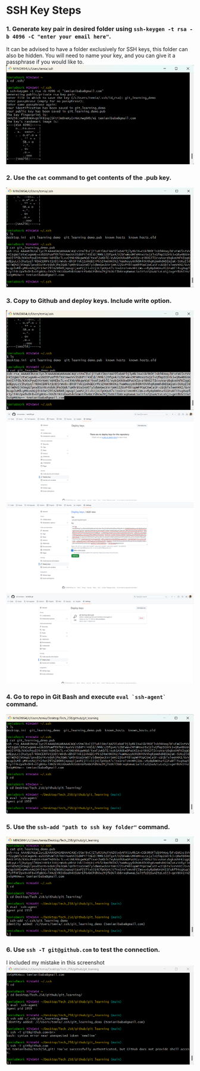 # SSH Key Steps
### 1. Generate key pair in desired folder using `ssh-keygen -t rsa -b 4096 -C "enter your email here"`.<br>
It can be advised to have a folder exclusively for SSH keys, this folder can also be hidden. You will need to name your key, and you can give it a passphrase if you would like to.<br>
![img.png](images%2Fimg.png)<br>


### 2. Use the `cat` command to get contents of the **.pub key**.<br>
![img_1.png](images%2Fimg_1.png)<br>


### 3. Copy to Github and deploy keys. **Include write option**.<br>
![img_3.png](images%2Fimg_3.png)<br>![img_4.png](images%2Fimg_4.png)<br>![img_9.png](images%2Fimg_9.png)<br>![img_10.png](images%2Fimg_10.png)
### 4. Go to repo in Git Bash and execute ```eval `ssh-agent` ```command. <br>
![img_11.png](images%2Fimg_11.png)<br>
### 5. Use the `ssh-add "path to ssh key folder"` command.<br>
![img_12.png](images%2Fimg_12.png)<br> 
### 6. Use `ssh -T git@github.com` to test the connection. <br>
I included my mistake in this screenshot
![img_13.png](images%2Fimg_13.png)<br>
